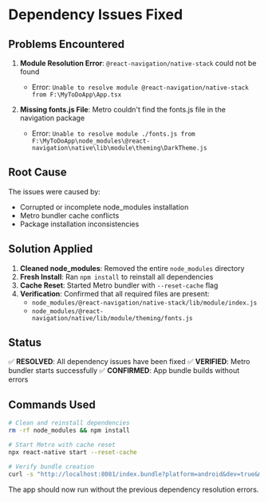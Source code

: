 # Dependency Issues Fixed

## Problems Encountered

1. **Module Resolution Error**: `@react-navigation/native-stack` could not be found
   - Error: `Unable to resolve module @react-navigation/native-stack from F:\MyToDoApp\App.tsx`

2. **Missing fonts.js File**: Metro couldn't find the fonts.js file in the navigation package
   - Error: `Unable to resolve module ./fonts.js from F:\MyToDoApp\node_modules\@react-navigation\native\lib\module\theming\DarkTheme.js`

## Root Cause

The issues were caused by:
- Corrupted or incomplete node_modules installation
- Metro bundler cache conflicts
- Package installation inconsistencies

## Solution Applied

1. **Cleaned node_modules**: Removed the entire `node_modules` directory
2. **Fresh Install**: Ran `npm install` to reinstall all dependencies
3. **Cache Reset**: Started Metro bundler with `--reset-cache` flag
4. **Verification**: Confirmed that all required files are present:
   - `node_modules/@react-navigation/native-stack/lib/module/index.js`
   - `node_modules/@react-navigation/native/lib/module/theming/fonts.js`

## Status

✅ **RESOLVED**: All dependency issues have been fixed
✅ **VERIFIED**: Metro bundler starts successfully 
✅ **CONFIRMED**: App bundle builds without errors

## Commands Used

```bash
# Clean and reinstall dependencies
rm -rf node_modules && npm install

# Start Metro with cache reset
npx react-native start --reset-cache

# Verify bundle creation
curl -s "http://localhost:8081/index.bundle?platform=android&dev=true&minify=false"
```

The app should now run without the previous dependency resolution errors.